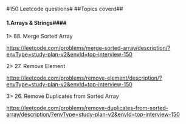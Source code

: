 #150 Leetcode questions#
##Topics coverd##

#### **1.Arrays & Strings**####

1> 88. Merge Sorted Array
 
https://leetcode.com/problems/merge-sorted-array/description/?envType=study-plan-v2&envId=top-interview-150


2> 27. Remove Element

https://leetcode.com/problems/remove-element/description/?envType=study-plan-v2&envId=top-interview-150


3> 26. Remove Duplicates from Sorted Array

https://leetcode.com/problems/remove-duplicates-from-sorted-array/description/?envType=study-plan-v2&envId=top-interview-150